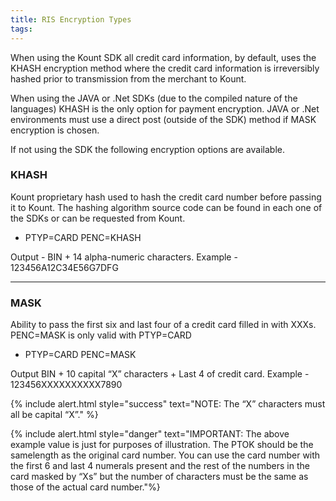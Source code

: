 ```yaml
---
title: RIS Encryption Types
tags:
---
```


When using the Kount SDK all credit card information, by default, uses the KHASH encryption method
where the credit card information is irreversibly hashed prior to transmission from the merchant to
Kount.

When using the JAVA or .Net SDKs (due to the compiled nature of the languages) KHASH is the only
option for payment encryption. JAVA or .Net environments must use a direct post (outside of the SDK)
method if MASK encryption is chosen.

If not using the SDK the following encryption options are available.

<div class="uk-card uk-card-default uk-card-hover uk-card-body uk-width-1-1">
    <h3 class="uk-card-title">KHASH</h3>
    <p>Kount proprietary hash used to hash the credit card number before passing it to Kount. The
hashing algorithm source code can be found in each one of the SDKs or can be requested from Kount.</p>
  <ul>
  <li>PTYP=CARD PENC=KHASH</li>
</ul>
    <p>Output - BIN + 14 alpha-numeric characters.
       Example - 123456A12C34E56G7DFG</P>
</div>

<hr>

<div class="uk-card uk-card-default uk-card-hover uk-card-body uk-width-1-1">
    <h3 class="uk-card-title">MASK</h3>
    <p>Ability to pass the first six and last four of a credit card filled in with XXXs. PENC=MASK is only valid with PTYP=CARD</p>
    <ul>
  <li>PTYP=CARD PENC=MASK</li>
</ul>
    <p>Output BIN + 10 capital “X” characters + Last 4 of credit card. 
       Example - 123456XXXXXXXXXX7890</p>
</div>

{% include alert.html style="success" text="NOTE: The “X” characters must all be capital “X”." %}

{% include alert.html style="danger" text="IMPORTANT: The above example value is just for purposes of illustration. The PTOK should be the samelength as the original card number. You can use the card number with the first 6 and last 4 numerals present and the rest of the numbers in the card masked by “Xs” but the number of characters must be the same as those of the actual card number."%}

